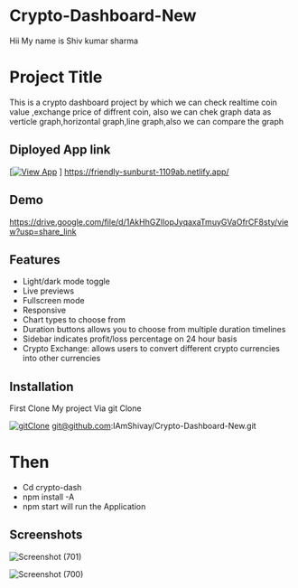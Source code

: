 # Crypto-Dashboard-New

Hii My name is Shiv kumar sharma 


# Project Title

This is a crypto dashboard project by which we can check realtime coin value ,exchange price of diffrent coin, 
also we can chek graph data as verticle graph,horizontal graph,line graph,also we can compare the graph
## Diployed App link

[[![View App](https://img.shields.io/badge/-View%20App-red)](git@github.com:IAmShivay/Crypto-Dashboard-New.git)
] 
https://friendly-sunburst-1109ab.netlify.app/
## Demo

https://drive.google.com/file/d/1AkHhGZlIopJyqaxaTmuyGVaOfrCF8sty/view?usp=share_link


## Features
- Light/dark mode toggle
- Live previews
- Fullscreen mode
- Responsive
- Chart types to choose from
- Duration buttons allows you to choose from multiple duration timelines
- Sidebar indicates profit/loss percentage on 24 hour basis
- Crypto Exchange: allows users to convert different crypto currencies into other currencies
## Installation
First Clone My project Via git Clone

[![gitClone](https://img.shields.io/badge/-git%20clone-red)](git@github.com:IAmShivay/Crypto-Dashboard-New.git)
git@github.com:IAmShivay/Crypto-Dashboard-New.git
# Then
- Cd crypto-dash
- npm install -A
- npm start 
will run the Application
## Screenshots

![Screenshot (701)](https://user-images.githubusercontent.com/109723638/209617571-c508914c-7e37-4efa-87ea-18b71fe4a2a8.png)

![Screenshot (700)](https://user-images.githubusercontent.com/109723638/209617579-4646f64e-0c45-4955-aadf-4501ff08ed6c.png)
